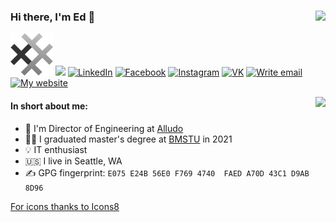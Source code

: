 ### Hi there, I'm Ed 👋 <img align="right" src="https://komarev.com/ghpvc/?username=ed-asriyan"/>

<a href="https://simplex.chat/contact#/?v=2-7&smp=smp%3A%2F%2FPN7-uqLBToqlf1NxHEaiL35lV2vBpXq8Nj8BW11bU48%3D%40smp6.simplexonflux.com%2FzUEBLpDGWbjYkoyvFUJoTfqxThuYDth2%23%2F%3Fv%3D1-4%26dh%3DMCowBQYDK2VuAyEA2G9z9HMK1QDDJTJQ-Qn4LaTdZWvLgmoCcNlrXmobwgI%253D%26q%3Dc%26srv%3Dhury6ot3ymebbr2535mlp7gcxzrjpc6oujhtfxcfh2m4fal4xw5fq6qd.onion" target="_blank"><img title="SimpleX Chat" src="https://raw.githubusercontent.com/simplex-chat/simplex-chat/refs/heads/stable/media-logos/simplex-symbol-light.svg" style="filter: grayscale(100%)"/></a>
<a href="https://t.me/ed_asriyan" target="_blank"><img src="https://img.icons8.com/wired/34/000000/telegram-app.png"/></a>
<a href="https://www.linkedin.com/in/ed-asriyan" target="_blank"><img title="LinkedIn" src="https://img.icons8.com/wired/34/000000/linkedin.png"/></a>
<a href="https://www.facebook.com/ed.asrian" target="_blank"><img title="Facebook" src="https://img.icons8.com/wired/34/000000/facebook.png"/></a>
<a href="https://www.instagram.com/ed_asriyan" target="_blank"><img title="Instagram" src="https://img.icons8.com/wired/34/000000/instagram-new.png"/></a>
<a href="https://vk.com/ed_asriyan" target="_blank"><img title="VK" src="https://img.icons8.com/wired/34/000000/vk-com.png"/></a>
<a href="mailto:contact.github@asriyan.me" target="_blank"><img title="Write email" src="https://img.icons8.com/wired/34/000000/send-mass-email.png"/></a>
<a href="https://asriyan.me" target="_blank"><img title="My website" src="https://img.icons8.com/wired/30/000000/domain.png"/></a>

<img align="right" src="https://github-readme-stats.vercel.app/api?username=ed-asriyan&show_icons=true&hide_rank=true"/>

#### In short about me:

- 🚀 I'm Director of Engineering at [Alludo](https://www.alludo.com)
- 🧑‍🎓 I graduated master's degree at [BMSTU](https://bmstu.ru) in 2021
- 💡 IT enthusiast
- 🇺🇸 I live in Seattle, WA
- ✍️ GPG fingerprint: `E075 E24B 56E0 F769 4740  FAED A70D 43C1 D9AB 8D96`

<a align="right" href="https://icons8.com" target="_blank">For icons thanks to Icons8</a>

